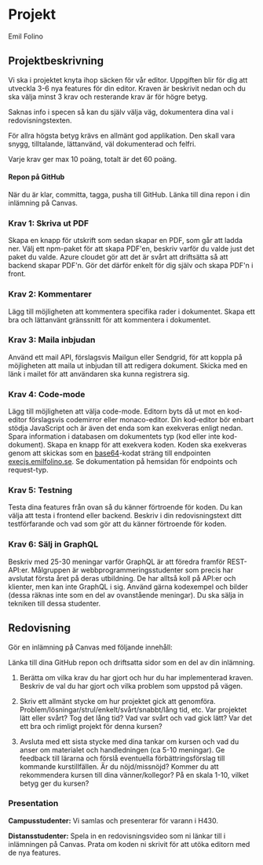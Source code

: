 # Projekt

<p class="author">Emil Folino</p>



## Projektbeskrivning

Vi ska i projektet knyta ihop säcken för vår editor. Uppgiften blir för dig att utveckla 3-6 nya features för din editor. Kraven är beskrivit nedan och du ska välja minst 3 krav och resterande krav är för högre betyg.

Saknas info i specen så kan du själv välja väg, dokumentera dina val i redovisningstexten.

För allra högsta betyg krävs en allmänt god applikation. Den skall vara snygg, tilltalande, lättanvänd, väl dokumenterad och felfri.

Varje krav ger max 10 poäng, totalt är det 60 poäng.



#### Repon på GitHub

När du är klar, committa, tagga, pusha till GitHub. Länka till dina repon i din inlämning på Canvas.



### Krav 1: Skriva ut PDF

Skapa en knapp för utskrift som sedan skapar en PDF, som går att ladda ner. Välj ett npm-paket för att skapa PDF'en, beskriv varför du valde just det paket du valde. Azure cloudet gör att det är svårt att driftsätta så att backend skapar PDF'n. Gör det därför enkelt för dig själv och skapa PDF'n i front.



### Krav 2: Kommentarer

Lägg till möjligheten att kommentera specifika rader i dokumentet. Skapa ett bra och lättanvänt gränssnitt för att kommentera i dokumentet.



### Krav 3: Maila inbjudan

Använd ett mail API, förslagsvis Mailgun eller Sendgrid, för att koppla på möjligheten att maila ut inbjudan till att redigera dokument. Skicka med en länk i mailet för att användaren ska kunna registrera sig.



### Krav 4: Code-mode

Lägg till möjligheten att välja code-mode. Editorn byts då ut mot en kod-editor förslagsvis codemirror eller monaco-editor. Din kod-editor bör enbart stödja JavaScript och är även det enda som kan exekveras enligt nedan. Spara information i databasen om dokumentets typ (kod eller inte kod-dokument). Skapa en knapp för att exekvera koden. Koden ska exekveras genom att skickas som en [base64](https://developer.mozilla.org/en-US/docs/Glossary/Base64)-kodat sträng till endpointen [execjs.emilfolino.se](https://execjs.emilfolino.se). Se dokumentation på hemsidan för endpoints och request-typ.



### Krav 5: Testning

Testa dina features från ovan så du känner förtroende för koden. Du kan välja att testa i frontend eller backend. Beskriv i din redovisningstext ditt testförfarande och vad som gör att du känner förtroende för koden.



### Krav 6: Sälj in GraphQL

Beskriv med 25-30 meningar varför GraphQL är att föredra framför REST-API:er. Målgruppen är webbprogrammeringsstudenter som precis har avslutat första året på deras utbildning. De har alltså koll på API:er och klienter, men kan inte GraphQL i sig. Använd gärna kodexempel och bilder (dessa räknas inte som en del av ovanstående meningar). Du ska sälja in tekniken till dessa studenter.



## Redovisning

Gör en inlämning på Canvas med följande innehåll:

Länka till dina GitHub repon och driftsatta sidor som en del av din inlämning.

1. Berätta om vilka krav du har gjort och hur du har implementerad kraven. Beskriv de val du har gjort och vilka problem som uppstod på vägen.

2. Skriv ett allmänt stycke om hur projektet gick att genomföra. Problem/lösningar/strul/enkelt/svårt/snabbt/lång tid, etc. Var projektet lätt eller svårt? Tog det lång tid? Vad var svårt och vad gick lätt? Var det ett bra och rimligt projekt för denna kursen?

3. Avsluta med ett sista stycke med dina tankar om kursen och vad du anser om materialet och handledningen (ca 5-10 meningar). Ge feedback till lärarna och förslå eventuella förbättringsförslag till kommande kurstillfällen. Är du nöjd/missnöjd? Kommer du att rekommendera kursen till dina vänner/kollegor? På en skala 1-10, vilket betyg ger du kursen?



### Presentation

**Campusstudenter:** Vi samlas och presenterar för varann i H430.

**Distansstudenter:** Spela in en redovisningsvideo som ni länkar till i inlämningen på Canvas. Prata om koden ni skrivit för att utöka editorn med de nya features.
